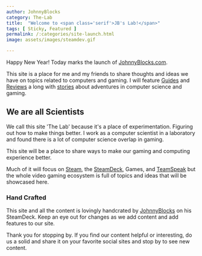 ```yaml
---
author: JohnnyBlocks
category: The-Lab
title:  "Welcome to <span class='serif'>JB's Lab!</span>"
tags: [ Sticky, Featured ]
permalink: /:categories/site-launch.html
image: assets/images/steamdev.gif 

---
```


Happy New Year!  Today marks the launch of [JohnnyBlocks.com](https://JohnnyBlocks.com).

This site is a place for me and my friends to share thoughts and ideas we have on topics related to computers and gaming.  I will feature [Guides](https://johnnyblocks.com/how-to/index.html) and [Reviews](https://johnnyblocks.com/reviews/index.html) a
long with [stories](https://johnnyblocks.com/stories/index.html) about adventures in computer science and gaming.<!--more-->

## We are all Scientists

We call this site 'The Lab' because it's a place of experimentation.   Figuring out how to make things better.   I work as a computer scientist in a laboratory and found there is a lot of computer science overlap in gaming.

This site will be a place to share ways to make our gaming and computing experience better.

Much of it will focus on [Steam](https://steampowered.com/), the [SteamDeck](https://johnnyblocks.com/topics/steamdeck.html), Games, and [TeamSpeak](https://johnnyblocks.com/topics/teamspeak.html) but the whole video gaming ecosystem is full of topics and ideas that will be showcased here.

### Hand Crafted

This site and all the content is lovingly handcrated by [JohnnyBlocks](https://johnnyblocks.com/lab-crew/johnnyblocks.html) on his SteamDeck.  Keep an eye out for changes as we add content and add features to our site.

Thank you for stopping by.  If you find our content helpful or interesting, do us a solid and share it on your favorite social sites and stop by to see new content.

